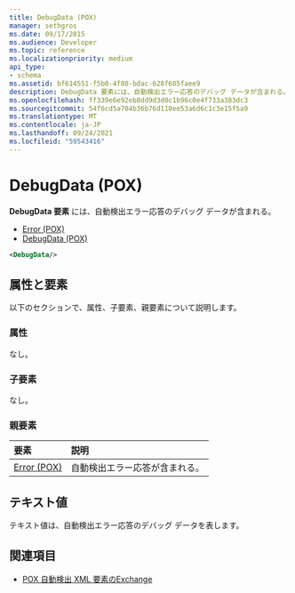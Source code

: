 ```yaml
---
title: DebugData (POX)
manager: sethgros
ms.date: 09/17/2015
ms.audience: Developer
ms.topic: reference
ms.localizationpriority: medium
api_type:
- schema
ms.assetid: bf614551-f5b0-4f80-bdac-628f685faee9
description: DebugData 要素には、自動検出エラー応答のデバッグ データが含まれる。
ms.openlocfilehash: ff339e6e92eb8dd9d3d0c1b96c0e4f733a383dc3
ms.sourcegitcommit: 54f6cd5a704b36b76d110ee53a6d6c1c3e15f5a9
ms.translationtype: MT
ms.contentlocale: ja-JP
ms.lasthandoff: 09/24/2021
ms.locfileid: "59543416"
---
```

# <a name="debugdata-pox"></a>DebugData (POX)

**DebugData 要素** には、自動検出エラー応答のデバッグ データが含まれる。 
  
- [Error (POX)](error-pox.md) 
- [DebugData (POX)](debugdata-pox.md)
  
```xml
<DebugData/>
```

## <a name="attributes-and-elements"></a>属性と要素

以下のセクションで、属性、子要素、親要素について説明します。
  
### <a name="attributes"></a>属性

なし。
  
### <a name="child-elements"></a>子要素

なし。
  
### <a name="parent-elements"></a>親要素

|**要素**|**説明**|
|:-----|:-----|
|[Error (POX)](error-pox.md) <br/> |自動検出エラー応答が含まれる。  <br/> |
   
## <a name="text-value"></a>テキスト値

テキスト値は、自動検出エラー応答のデバッグ データを表します。
  
## <a name="see-also"></a>関連項目

- [POX 自動検出 XML 要素のExchange](pox-autodiscover-xml-elements-for-exchange.md)

